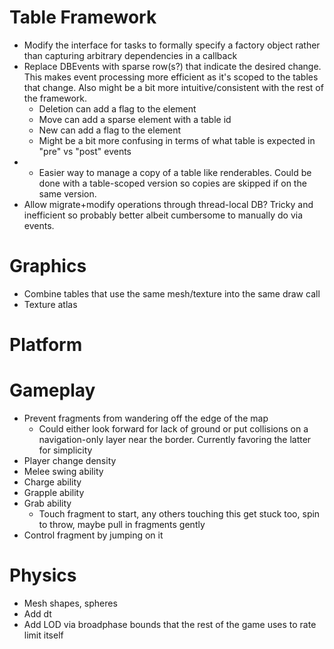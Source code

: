# Table Framework

- Modify the interface for tasks to formally specify a factory object rather than capturing arbitrary dependencies in a callback
- Replace DBEvents with sparse row(s?) that indicate the desired change. This makes event processing more efficient as it's scoped to the tables that change. Also might be a bit more intuitive/consistent with the rest of the framework.
  - Deletion can add a flag to the element
  - Move can add a sparse element with a table id
  - New can add a flag to the element
  - Might be a bit more confusing in terms of what table is expected in "pre" vs "post" events
- - Easier way to manage a copy of a table like renderables. Could be done with a table-scoped version so copies are skipped if on the same version.
- Allow migrate+modify operations through thread-local DB? Tricky and inefficient so probably better albeit cumbersome to manually do via events.

# Graphics

- Combine tables that use the same mesh/texture into the same draw call
- Texture atlas

# Platform

# Gameplay

- Prevent fragments from wandering off the edge of the map
  - Could either look forward for lack of ground or put collisions on a navigation-only layer near the border. Currently favoring the latter for simplicity
- Player change density
- Melee swing ability
- Charge ability
- Grapple ability
- Grab ability
  - Touch fragment to start, any others touching this get stuck too, spin to throw, maybe pull in fragments gently
- Control fragment by jumping on it

# Physics

- Mesh shapes, spheres
- Add dt
- Add LOD via broadphase bounds that the rest of the game uses to rate limit itself